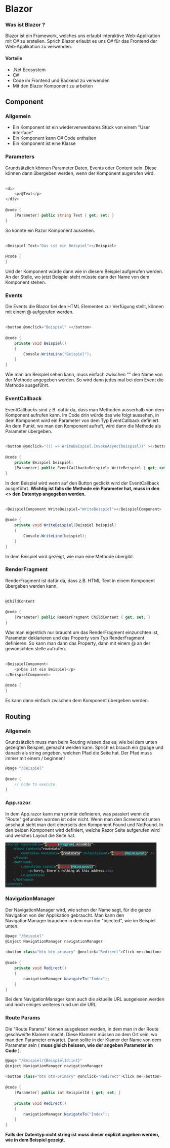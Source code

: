 # Blazor

### Was ist Blazor ?

Blazor ist ein Framework, welches uns erlaubt interaktive Web-Applikation mit C# zu erstellen.
Sprich Blazor erlaubt es uns C# für das Frontend der Web-Applikation zu verwenden.

#### Vorteile

- .Net Ecosystem
- C#
- Code im Frontend und Backend zu verwenden
- Mit den Blazor Komponent zu arbeiten

## Component

### Allgemein

- Ein Komponent ist ein wiederverwenbares Stück von einem "User interface"
- Ein Komponent kann C# Code enthalten
- Ein Komponent ist eine Klasse

### Parameters

Grundsätzlich können Parameter Daten, Events oder Content sein.
Diese können dann übergeben werden, wenn der Komponent augerufen wird.

```cs

<di>
	<p>@Text</p>
</div>

@code {
	[Parameter] public string Text { get; set; }
}
```
So könnte ein Razor Komponent aussehen.

```cs

<Beispiel Text="Das ist ein Beispiel"></Beispiel>

@code {
}
```
Und der Komponent würde dann wie in diesem Beispiel aufgerufen werden.
An der Stelle, wo jetzt Beispiel steht müsste dann der Name von dem Komponent stehen.

### Events

Die Events die Blazor bei den HTML Elementen zur Verfügung stellt, können mit einem @ aufgerufen werden.

```cs

<button @onclick="Beispiel" ></button>

@code {
	private void Beispiel()
	{
		Console.WriteLine("Beispiel");
	}
}
```

Wie man am Beispiel sehen kann, muss einfach zwischen "" den Name von der Methode angegeben werden. 
So wird dann jedes mal bei dem Event die Methode ausgeführt.

### EventCallback

EventCallbacks sind z.B. dafür da, dass man Methoden ausserhalb von dem Komponent aufrufen kann.
Im Code drin würde das wie folgt aussehen, in dem Komponent wird ein Parameter von dem Typ EventCallback definiert.
An dem Punkt, wo man den Komponent aufruft, wird dann die Methode als Parameter übergeben.

```cs

<button @onclick="(() => WriteBeispiel.InvokeAsync(beispiel))" ></button>

@code {
	private Beispiel beispiel;
	[Parameter] public EventCallback<Beispiel> WriteBeispiel { get; set; }
}
```

In dem Beispiel wird wenn auf den Button geclickt wird der EventCallback ausgeführt. 
**Wichtig ist falls die Methode ein Parameter hat, muss in den <> den Datentyp angegeben werden.**

```cs

<BeispielComponent WriteBeispiel="WriteBeispiel"></BeispielComponent>

@code {
	private void WriteBeispiel(Beispiel beispiel)
	{
		Console.WriteLine(beispiel);
	}
}
```

In dem Beispiel wird gezeigt, wie man eine Methode übergibt.

### RenderFragment

RenderFragment ist dafür da, dass z.B. HTML Text in einem Komponent übergeben werden kann.

```cs

@ChildContent

@code {
	[Parameter] public RenderFragment ChildContent { get; set; }
}
```

Was man eigentlich nur braucht um das RenderFragment einzurichten ist, Parameter deklarieren und das Property vom Typ RenderFragment definieren.
So kann man dann das Property, dann mit einem @ an der gewünschten stelle aufrufen.

```cs

<BeispielComponent>
	<p>Das ist ein Beispiel</p>
</BeispielComponent>

@code {
}
```

Es kann dann einfach zwischen dem Komponent übergeben werden.

## Routing 

### Allgemein

Grundsätzlich muss man beim Routing wissen das es, wie bei dem unten gezeigten Beispiel, gemacht werden kann.
Sprich es brauch ein @page und danach als string angeben, welchen Pfad die Seite hat.
Der Pfad muss immer mit einem / beginnen!

```cs
@page "/Beispiel"

@code {
	// Code to execute.
}
```

### App.razor

In dem App.razor kann man primär definieren, was passiert wenn die "Route" gefunden worden ist oder nicht.
Wenn man den Screenshot unten anschaut sieht man dort einerseits den Komponent Found und NotFound.
In den beiden Komponent wird definiert, welche Razor Seite aufgerufen wird und welches Layout die Seite hat.

![Alt text](/Images/App.razor.png?raw=true "App.razor Datei")

### NavigationManager

Der NavigationManager wird, wie schon der Name sagt, für die ganze Navigation von der Applikation gebraucht.
Man kann den NavigationManager brauchen in dem man ihn "injected", wie im Beispiel unten.

```cs
@page "/Beispiel"
@inject NavigationManager navigationManager

<button class="btn btn-primary" @onclick="Redirect">Click me</button>

@code {
	private void Redirect()
	{
		navigationManager.NavigateTo("Index");
	}
}
```

Bei dem NavigationManager kann auch die aktuelle URL ausgelesen werden und noch einiges weiteres rund um die URL.

### Route Params

Die "Route Params" können ausgelesen werden, in dem man in der Route geschweifte Klamern macht.
Diese Klamern müssen an dem Ort sein, wo man den Parameter erwartet.
Dann sollte in der Klamer der Name von dem Parameter sein ( **muss gleich heissen, wie der angeben Parameter im Code** ).

```cs
@page "/Beispiel/{BeispielId:int}"
@inject NavigationManager navigationManager

<button class="btn btn-primary" @onclick="Redirect">Click me</button>

@code {
	[Parameter] public int BeispielId { get; set; }
	
	private void Redirect()
	{
		navigationManager.NavigateTo("Index");
	}
}
```

**Falls der Datentyp nicht string ist muss dieser explizit angeben werden, wie in dem Beispiel gezeigt.**



